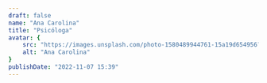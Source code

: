 ```yaml
---
draft: false
name: "Ana Carolina"
title: "Psicóloga"
avatar: {
    src: "https://images.unsplash.com/photo-1580489944761-15a19d654956?&fit=crop&w=280",
    alt: "Ana Carolina"
}
publishDate: "2022-11-07 15:39"
---
```

